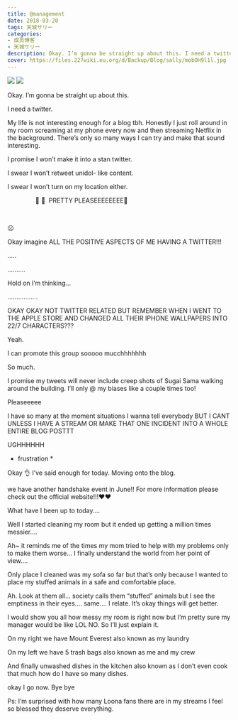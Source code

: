 ```yaml
---
title: @management
date: 2018-03-20
tags: 天城サリー
categories: 
- 成员博客
- 天城サリー
description: Okay. I’m gonna be straight up about this. I need a twitter. My life is not interesting enough for a blog tbh. Honestly I just roll around in my room screaming at my phone every now and then stream...
cover: https://files.227wiki.eu.org/d/Backup/Blog/sally/mobOH9l1l.jpg 
---
```

![](https://files.227wiki.eu.org/d/Backup/Blog/sally/mobOH9l1l.jpg)
![](https://files.227wiki.eu.org/d/Backup/Blog/sally/mobNuwGiy.jpg)

Okay. I’m gonna be straight up about this. 



I need a twitter. 



My life is not interesting enough for a blog tbh. Honestly I just roll around in my room screaming at my phone every now and then streaming Netflix in the background. There’s only so many ways I can try and make that sound interesting. 



I promise I won’t make it into a stan twitter. 



I swear I won’t retweet unidol- like content. 



I swear I won’t turn on my location either. 



                🍒 🍒 
PRETTY PLEASEEEEEEEE🙁

  

☹️



Okay imagine ALL THE POSITIVE ASPECTS OF ME HAVING A TWITTER!!! 



.....




..........




Hold on I’m thinking...




.................



OKAY OKAY NOT TWITTER RELATED BUT REMEMBER WHEN I WENT TO THE APPLE STORE AND CHANGED ALL THEIR IPHONE WALLPAPERS INTO 22/7 CHARACTERS??? 



Yeah. 



I can promote this group sooooo mucchhhhhhh 



So much. 



I promise my tweets will never include creep shots of Sugai Sama walking around the building. I’ll only @ my biases like a couple times too! 



Pleaseeeee 



I have so many at the moment situations I wanna tell everybody BUT I CANT UNLESS I HAVE A STREAM OR MAKE THAT ONE INCIDENT INTO A WHOLE ENTIRE BLOG POSTTT



UGHHHHHH



* frustration * 



Okay 👌 I’ve said enough for today. Moving onto the blog.



we have another handshake event in June!! For more information please check out the official website!!!❤️❤️ 



What have I been up to today.... 



Well I started cleaning my room but it ended up getting a million times messier.... 



Ah~ it reminds me of the times my mom tried to help with my problems only to make them worse... I finally understand the world from her point of view.... 



Only place I cleaned was my sofa so far but that’s only because I wanted to place my stuffed animals in a safe and comfortable place. 

Ah. Look at them all... society calls them “stuffed” animals but I see the emptiness in their eyes.... same.... I relate. It’s okay things will get better. 



I would show you all how messy my room is right now but I’m pretty sure my manager would be like LOL NO. So I’ll just explain it. 



On my right we have Mount Everest also known as my laundry



On my left we have 5 trash bags also known as me and my crew



And finally unwashed dishes in the kitchen also known as I don’t even cook that much how do I have so many dishes. 



okay I go now. Bye bye 





Ps: I’m surprised with how many Loona fans there are in my streams I feel so blessed they deserve everything. 



















